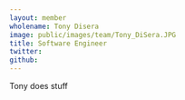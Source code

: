 ```yaml
---
layout: member
wholename: Tony Disera
image: public/images/team/Tony_DiSera.JPG
title: Software Engineer
twitter: 
github: 
---
```


Tony does stuff